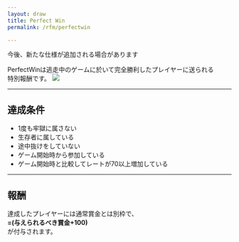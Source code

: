 ```yaml
---
layout: draw
title: Perfect Win
permalink: /rfm/perfectwin

---
```

<p class="alert alert-info">今後、新たな仕様が追加される場合があります</p>

PerfectWinは逃走中のゲームに於いて完全勝利したプレイヤーに送られる<br>
特別報酬です。
<img src="http://web.njj12.net/public/images/rfm/perfectwin.png"><br>


---------------------------------------
## 達成条件

+ 1度も牢獄に属さない 
+ 生存者に属している 
+ 途中抜けをしていない 
+ ゲーム開始時から参加している 
+ ゲーム開始時と比較してレートが70以上増加している 

---------------------------------------
## 報酬

達成したプレイヤーには通常賞金とは別枠で、<br>
**=(与えられるべき賞金+100)**<br>
が付与されます。



  
